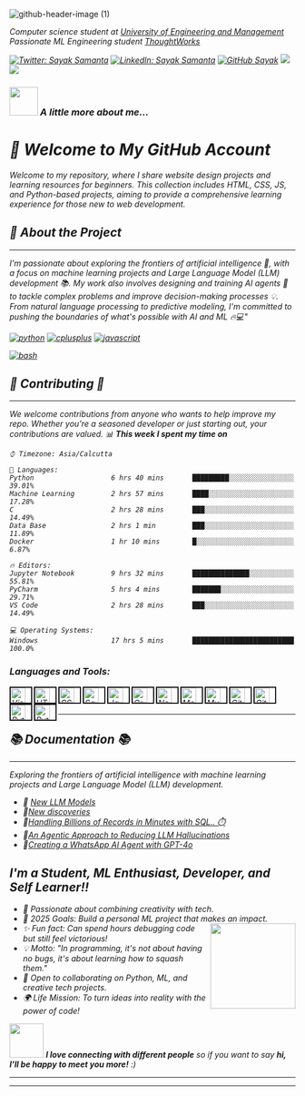 
 ![github-header-image (1)](https://github.com/user-attachments/assets/b45f7cbf-1cae-4b02-853c-f1104b64043e)

 

<p><em>Computer science student at <a href="https://iem.edu.in/">University of Engineering and Management</a></br>Passionate ML Engineering student <a href="https://medium.com/?tag=deep-learning">ThoughtWorks</a><img 
</em></p>  

[![Twitter: Sayak Samanta](https://img.shields.io/twitter/follow/Sayak-Samanta?style=social)](https://x.com/AlienX1751669)
[![LinkedIn: Sayak Samanta](https://img.shields.io/badge/-Sayak%20Samanta-blue?style=flat-square&logo=Linkedin&logoColor=white&link=https://www.linkedin.com/in/sayak-samanta-64391a316/)](https://www.linkedin.com/in/sayak-samanta-64391a316/)
[![GitHub Sayak](https://img.shields.io/github/followers/say217?label=follow&style=social)](https://github.com/say217)
[![](https://img.shields.io/badge/Telegram-Sayak-Samanta-blue)](https://t.me/Sayak-Samanta)
 [![](https://img.shields.io/badge/Gmail-sayaksmnt@gmail.com-red)](https://mail.google.com/mail/u/0/?tab=km#inbox)

### <img src="https://media.giphy.com/media/VgCDAzcKvsR6OM0uWg/giphy.gif" width="50"> A little more about me...   

# 🚀 Welcome to  My GitHub Account 

Welcome to my repository, where I share website design projects and learning resources for beginners. This collection includes HTML, CSS, JS, and Python-based projects, aiming to provide a comprehensive learning experience for those new to web development. 
## 👥 About the Project 
---------------------------
I'm passionate about exploring the frontiers of artificial intelligence 🤖, with a focus on machine learning projects and Large Language Model (LLM) development 📚. My work also involves designing and training AI agents 🤝 to tackle complex problems and improve decision-making processes 💡. From natural language processing to predictive modeling, I'm committed to pushing the boundaries of what's possible with AI and ML 🔥💻"
<p align="left">
<a href="https://github.com/priyanshumay"><img src="https://img.shields.io/badge/python-FFFF00.svg?style=for-the-badge&logo=python&logoColor=0768a8&labelColor=ffffff" alt="python"></a>
<a href="https://github.com/priyanshumay"><img src="https://img.shields.io/badge/C++-4B0082.svg?style=for-the-badge&logo=c%2B%2B&logoColor=4B0082&labelColor=ffffff" alt="cplusplus"></a>
<a href="https://github.com/priyanshumay"><img src="https://img.shields.io/badge/JS-f5f542.svg?style=for-the-badge&logo=javascript&logoColor=f5f542&labelColor=ffffff" alt="javascript"></a>

<a href="https://github.com/priyanshumay"><img src="https://img.shields.io/badge/BASH-4a5057.svg?style=for-the-badge&logo=gnu-bash&logoColor=4a5057&labelColor=ffffff" alt="bash"></a>


</p>

## 👥 Contributing 👥
----------------------

We welcome contributions from anyone who wants to help improve my repo. Whether you're a seasoned developer or just starting out, your contributions are valued.
📊 **This week I spent my time on** 

``` text
⌚︎ Timezone: Asia/Calcutta

💬 Languages: 
Python                   6 hrs 40 mins       █████████░░░░░░░░░░░░░░░░   39.01% 
Machine Learning         2 hrs 57 mins       ████░░░░░░░░░░░░░░░░░░░░░   17.28% 
C                        2 hrs 28 mins       ███░░░░░░░░░░░░░░░░░░░░░░   14.49% 
Data Base                2 hrs 1 min         ███░░░░░░░░░░░░░░░░░░░░░░   11.89% 
Docker                   1 hr 10 mins        █░░░░░░░░░░░░░░░░░░░░░░░░   6.87%

🔥 Editors: 
Jupyter Notebook         9 hrs 32 mins       ██████████████░░░░░░░░░░░   55.81% 
PyCharm                  5 hrs 4 mins        ███████░░░░░░░░░░░░░░░░░░   29.71% 
VS Code                  2 hrs 28 mins       ███░░░░░░░░░░░░░░░░░░░░░░   14.49%

💻 Operating Systems: 
Windows                  17 hrs 5 mins       █████████████████████████   100.0%

```


### Languages and Tools:

<img align="left" border="2px solid white" alt="Visual Studio Code" width="26px" src="https://cdn.jsdelivr.net/gh/devicons/devicon/icons/vscode/vscode-original.svg" style="padding-right: 10px;" />
<img align="left" border="2px solid white" alt="HTML5" width="26px" src="https://cdn.jsdelivr.net/gh/devicons/devicon/icons/html5/html5-original.svg" style="padding-right:10px;" />
<img align="left" border="2px solid white" alt="CSS3" width="26px" src="https://cdn.jsdelivr.net/gh/devicons/devicon/icons/css3/css3-original.svg" style="padding-right:10px;" />
<img align="left" border="2px solid white" alt="Sass" width="26px" src="https://cdn.jsdelivr.net/gh/devicons/devicon/icons/sass/sass-original.svg" style="padding-right:10px;" />
<img align="left" border="2px solid white" alt="JavaScript" width="26px" src="https://cdn.jsdelivr.net/gh/devicons/devicon/icons/javascript/javascript-original.svg" style="padding-right:10px;" />

<img align="left" border="2px solid white" alt="GraphQL" width="26px" src="https://cdn.jsdelivr.net/gh/devicons/devicon/icons/graphql/graphql-plain.svg" style="padding-right:10px;" />
<img align="left" border="2px solid white" alt="Node.js" width="26px" src="https://cdn.jsdelivr.net/gh/devicons/devicon/icons/nodejs/nodejs-original.svg" style="padding-right:10px;" />

<img align="left" border="2px solid white" alt="MongoDB" width="26px" src="https://cdn.jsdelivr.net/gh/devicons/devicon/icons/mongodb/mongodb-original.svg" style="padding-right:10px;" />
<img align="left" border="2px solid white" alt="MySQL" width="26px" src="https://cdn.jsdelivr.net/gh/devicons/devicon/icons/mysql/mysql-original.svg" style="padding-right:10px;" />
<img align="left" border="2px solid white" alt="Git" width="26px" src="https://cdn.jsdelivr.net/gh/devicons/devicon/icons/git/git-original.svg" style="padding-right:10px;" />
<img align="left" border="2px solid white" alt="GitHub" width="26px" src="https://user-images.githubusercontent.com/3369400/139447912-e0f43f33-6d9f-45f8-be46-2df5bbc91289.png" style="padding-right:10px;" />
<img align="left" border="2px solid white" alt="Python" width="26px" src="https://cdn.icon-icons.com/icons2/2107/PNG/512/file_type_python_icon_130221.png" style="padding-right:10px;" />
<img align="left" border="2px solid white" alt="Pytorch" width="26px" src="https://www.pngrepo.com/png/354240/512/pytorch.png" style="padding-right:10px;" />
<br />
<br />

---

## 📚 Documentation 📚
-----------------------
 Exploring the frontiers of artificial intelligence with machine learning projects and Large Language Model (LLM) development.
 
- 🤖 [New LLM Models](https://www.vectara.com/blog/top-large-language-models-llms-gpt-4-llama-gato-bloom-and-when-to-choose-one-over-the-other)
- 🤖[New discoveries](https://www.sciencedaily.com/releases/2024/12/241219190259.htm)  
- 🤖[Handling Billions of Records in Minutes with SQL.. ⏱️](https://towardsdatascience.com/handling-billions-of-records-in-minutes-with-sql-%EF%B8%8F-484d2d6027bc)
- 🤖[An Agentic Approach to Reducing LLM Hallucinations](https://towardsdatascience.com/an-agentic-approach-to-reducing-llm-hallucinations-f7ffd6eedcf2)
- 🤖[Creating a WhatsApp AI Agent with GPT-4o](https://towardsdatascience.com/creating-a-whatsapp-ai-agent-with-gpt-4o-f0bc197d2ac0)

## I'm a Student, ML Enthusiast, Developer, and Self Learner!!


- 🌟 Passionate about combining creativity with tech.
- 🎯 2025 Goals: Build a personal ML project that makes an impact. <img width="150px" align="right" src="https://media2.giphy.com/media/USV0ym3bVWQJJmNu3N/giphy.webp?cid=790b7611hpc64f2a5ayfrnre0vxiyt93k7ywbn4zsyjqg0i5&ep=v1_gifs_search&rid=giphy.webp&ct=g">
- ✨ Fun fact: Can spend hours debugging code but still feel victorious!
- 💡 Motto: "In programming, it's not about having no bugs, it's about learning how to squash them."
- 🤝 Open to collaborating on Python, ML, and creative tech projects.
- 🌍 Life Mission: To turn ideas into reality with the power of code!



<img src="https://media.giphy.com/media/LnQjpWaON8nhr21vNW/giphy.gif" width="60"> <em><b>I love connecting with different people</b> so if you want to say <b>hi, I'll be happy to meet you more!</b> :)</em>

---


---


